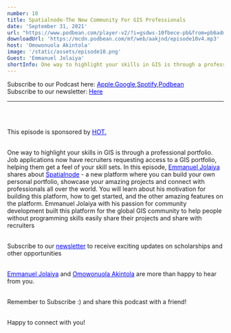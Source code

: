 ```yaml
---
number: 10
title: Spatialnode-The New Community For GIS Professionals
date: 'September 31, 2021'
url: "https://www.podbean.com/player-v2/?i=gsdws-10fbece-pb&from=pb6admin"
downloadUrl: 'https://mcdn.podbean.com/mf/web/aakjnd/episode10v4.mp3'
host: 'Omowonuola Akintola'
image: '/static/assets/episode10.png'
Guest: 'Emmanuel Jolaiya'
shortInfo: One way to highlight your skills in GIS is through a professional portfolio...
---
```


Subscribe to our Podcast here: <a target="_blank" href="https://podcasts.apple.com/ng/podcast/africa-geoconvo-podcast/id1549049632" style='color:blue;'>Apple</a>,<a target="_blank" href="https://www.google.com/podcasts?feed=aHR0cHM6Ly9mZWVkLnBvZGJlYW4uY29tL2FmcmljYWdlb2NvbnZvL2ZlZWQueG1s" style='color:blue;'>Google</a>,<a target="_blank" href="https://africageoconvo.podbean.com/" style='color:blue;'>Spotify</a>,<a target="_blank" href="https://africageoconvo.podbean.com/" style='color:blue;'>Podbean</a><br>
Subscribe to our newsletter: <a target="_blank" href="https://mailchi.mp/431d1fc48f4b/africa-geo-convo-mailing-list" style='color:blue;'>Here</a>
<hr>
<br><br>

This episode is sponsored by <a href='https://www.hotosm.org/' target='_blank' style='color:blue'>HOT.</a>
<br><br>


One way to highlight your skills in GIS is through a professional portfolio. Job applications now have recruiters requesting access to a GIS portfolio, helping them get a feel of your skill sets. In this episode, <a href='https://www.linktr.ee/JolaiyaEmmanuel' target='_blank' style='color:blue'>Emmanuel Jolaiya</a> shares about <a href='https://www.spatialnode.net' target='_blank' style='color:blue'>Spatialnode</a> - a new platform where you can build your own personal portfolio, showcase your amazing projects and connect with professionals all over the world. You will learn about his motivation for building this platform, how to get started, and the other amazing features on the platform. Emmanuel Jolaiya with his passion for community development built this platform for the global GIS community to help people without programming skills easily share their projects and share with recruiters


<br>
Subscribe to our <a href='https://mailchi.mp/431d1fc48f4b/africa-geo-convo-mailing-list' target='_blank' style='color:blue'> newsletter</a> to receive exciting updates on scholarships and other opportunities</li>
<br><br>

<a href='https://www.twitter.com/jeafreezy' target='_blank' style='color:blue'> Emmanuel Jolaiya</a> and <a href='https://twitter.com/Svelte_mo' target='_blank' style='color:blue'> Omowonuola Akintola</a> are more than happy to hear from you.</li>

<br>
Remember to Subscribe :) and share this podcast with a friend! <br><br>

Happy to connect with you!